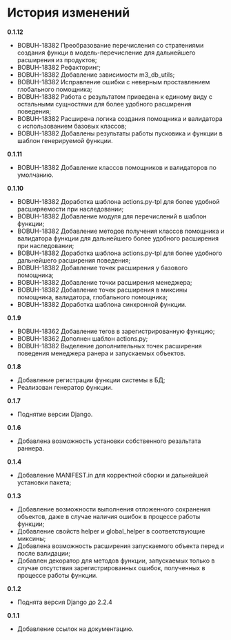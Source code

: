 # История изменений

**0.1.12**

- BOBUH-18382 Преобразование перечисления со стратениями создания функци в модель-перечисление для дальнейшего расширения из продуктов; 
- BOBUH-18382 Рефакторинг; 
- BOBUH-18382 Добавление зависимости m3_db_utils;
- BOBUH-18382 Исправление ошибки с неверным проставлением глобального помощника;
- BOBUH-18382 Работа с результатом приведена к единому виду с остальными сущностями для более удобного расширения поведения;
- BOBUH-18382 Расширена логика создания помощника и валидатора с использованием базовых классов;
- BOBUH-18382 Добавлены результаты работы пусковика и функции в шаблон генерируемой функции.

**0.1.11**

- BOBUH-18382 Добавление классов помощников и валидаторов по умолчанию.

**0.1.10**

- BOBUH-18382 Доработка шаблона actions.py-tpl для более удобной расширяемости при наследовании;
- BOBUH-18382 Добавление модуля для перечислений в шаблон функции;
- BOBUH-18382 Добавление методов получения классов помощника и валидатора функции для дальнейшего более удобного расширения при наследовании;
- BOBUH-18382 Доработка шаблона actions.py-tpl для более удобного дальнейшего расширения поведения;
- BOBUH-18382 Добавление точек расширения у базового помощника;
- BOBUH-18382 Добавление точки расширения менеджера;
- BOBUH-18382 Добавление точек расширения в миксины помощника, валидатора, глобального помощника;
- BOBUH-18382 Доработка шаблона синхронной функции.

**0.1.9**

- BOBUH-18362 Добавление тегов в зарегистрированную функцию;
- BOBUH-18362 Дополнен шаблон actions.py;
- BOBUH-18382 Выделение дополнительных точек расширения поведения менеджера ранера и запускаемых объектов.

**0.1.8**

- Добавление регистрации функции системы в БД;
- Реализован генератор функции.

**0.1.7**

- Поднятие версии Django.

**0.1.6**

- Добавлена возможность установки собственного резальтата раннера.

**0.1.4**

- Добавление MANIFEST.in для корректной сборки и дальнейшей установки пакета;

**0.1.3**

- Добавление возможности выполнения отложенного сохранения объектов, даже в случае наличия ошибок в процессе работы функции;
- Добавление свойств helper и global_helper в соответствующие миксины;
- Добавлена возможность расширения  запускаемого объекта перед и после валидации;
- Добавлен декоратор для методов функции, запускаемых только в случае отсутствия зарегистрированных ошибок, полученных в процессе работы функции.

**0.1.2**

- Поднята версия Django до 2.2.4

**0.1.1**

- Добавление ссылок на документацию.